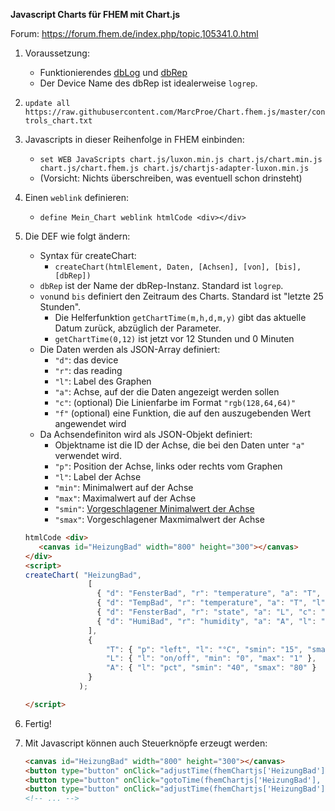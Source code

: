 **Javascript Charts für FHEM mit Chart.js**

Forum: https://forum.fhem.de/index.php/topic,105341.0.html

1. Voraussetzung:
   * Funktionierendes [dbLog](https://wiki.fhem.de/wiki/DbLog) und [dbRep](https://wiki.fhem.de/wiki/DbRep_-_Reporting_und_Management_von_DbLog-Datenbankinhalten)
   * Der Device Name des dbRep ist idealerweise `logrep`.

2. `update all https://raw.githubusercontent.com/MarcProe/Chart.fhem.js/master/controls_chart.txt`

3. Javascripts in dieser Reihenfolge in FHEM einbinden:
   * `set WEB JavaScripts chart.js/luxon.min.js chart.js/chart.min.js chart.js/chart.fhem.js chart.js/chartjs-adapter-luxon.min.js`
   * (Vorsicht: Nichts überschreiben, was eventuell schon drinsteht)

4. Einen `weblink` definieren:
   * `define Mein_Chart weblink htmlCode <div></div>`

5. Die DEF wie folgt ändern:
   * Syntax für createChart:
      * `createChart(htmlElement, Daten, [Achsen], [von], [bis], [dbRep])`
   * `dbRep` ist der Name der dbRep-Instanz. Standard ist `logrep`.
   * `von`und `bis` definiert den Zeitraum des Charts. Standard ist "letzte 25 Stunden".
      * Die Helferfunktion `getChartTime(m,h,d,m,y)` gibt das aktuelle Datum zurück, abzüglich der Parameter.
      * `getChartTime(0,12)` ist jetzt vor 12 Stunden und 0 Minuten
   * Die Daten werden als JSON-Array definiert:
      * `"d"`: das device
      * `"r"`: das reading
      * `"l"`: Label des Graphen
      * `"a"`: Achse, auf der die Daten angezeigt werden sollen
      * `"c"`: (optional) Die Linienfarbe im Format `"rgb(128,64,64)"`
      * `"f"` (optional) eine Funktion, die auf den auszugebenden Wert angewendet wird
   * Da Achsendefiniton wird als JSON-Objekt definiert:
      * Objektname ist die ID der Achse, die bei den Daten unter `"a"` verwendet wird.
      * `"p"`: Position der Achse, links oder rechts vom Graphen
      * `"l"`: Label der Achse
      * `"min"`: Minimalwert auf der Achse
      * `"max"`: Maximalwert auf der Achse
      * `"smin"`: [Vorgeschlagener Minimalwert der Achse](https://www.chartjs.org/docs/latest/samples/scales/linear-min-max-suggested.html)
      * `"smax"`: Vorgeschlagener Maxmimalwert der Achse
      
   
    ```html
   htmlCode <div>
       <canvas id="HeizungBad" width="800" height="300"></canvas>
   </div>
   <script>
   createChart( "HeizungBad", 
                  [
                    { "d": "FensterBad", "r": "temperature", "a": "T", "l": "gewollte Temperatur", "c": "rgb(128,64,64)" },
                    { "d": "TempBad", "r": "temperature", "a": "T", "l": "gemessene Temperatur", "c": "rgb(255,64,64)"  },
                    { "d": "FensterBad", "r": "state", "a": "L", "c": "rgb(64,196,64)", "f": d => { return d === "closed"?0:1; } },
                    { "d": "HumiBad", "r": "humidity", "a": "A", "l": "Feuchtigkeit", "c": "rgb(64,64,192)" }
                  ],
                  {
                      "T": { "p": "left", "l": "°C", "smin": "15", "smax": "25" },
                      "L": { "l": "on/off", "min": "0", "max": "1" },
                      "A": { "l": "pct", "smin": "40", "smax": "80" }
                  }                  
                );

   </script>
   ```

6. Fertig!

7. Mit Javascript können auch Steuerknöpfe erzeugt werden:
    ```html
    <canvas id="HeizungBad" width="800" height="300"></canvas>
    <button type="button" onClick="adjustTime(fhemChartjs['HeizungBad'], {'hours': '-12'})">&larr;</button>
    <button type="button" onClick="gotoTime(fhemChartjs['HeizungBad'], getChartTime(0,25), getChartTime())">Jetzt</button>
    <button type="button" onClick="adjustTime(fhemChartjs['HeizungBad'], {'hours': '12'});">&rarr;</button>
    <!-- ... -->
    ```
